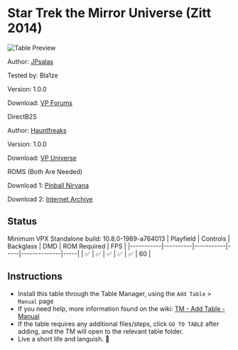 ﻿# Star Trek the Mirror Universe (Zitt 2014)

![Table Preview](../../images/vpx-startrekmu.png)

Author: [JPsalas](https://www.vpforums.org/index.php?showuser=277)

Tested by: Bla1ze

Version: 1.0.0

Download: [VP Forums](https://www.vpforums.org/index.php?app=downloads&showfile=18568)

DirectB2S

Author: [Hauntfreaks](https://vpuniverse.com/profile/5216-hauntfreaks/)

Version: 1.0.0

Download: [VP Universe](https://vpuniverse.com/files/file/21439-star-trek-mirror-universe-bally-1978-b2s/)

ROMS (Both Are Needed)

Download 1: [Pinball Nirvana](https://pinballnirvana.com/forums/resources/startrek.2390/)

Download 2: [Internet Archive](https://archive.org/download/vpinmame/roms/roms.zip/startreb.zip)


## Status 

Minimum VPX Standalone build: 10.8.0-1989-a764013
| Playfield | Controls | Backglass | DMD | ROM Required | FPS | 
|-----------|----------|-----------|-----|--------------|-----|
| :white_check_mark: | :white_check_mark: | :white_check_mark: | :white_check_mark: | :white_check_mark: | 60 |

## Instructions

- Install this table through the Table Manager, using the `Add Table` > `Manual` page
- If you need help, more information found on the wiki: [TM - Add Table - Manual](https://github.com/LegendsUnchained/vpx-standalone-alp4k/wiki/%5B04%5D-%F0%9F%A7%A1-TM-%E2%80%90-Other-Features#add-table---manual)
- If the table requires any additional files/steps, click `GO TO TABLE` after adding, and the TM will open to the relevant table folder.
- Live a short life and languish. 🖖

